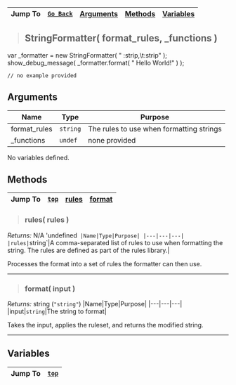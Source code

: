 |Jump To|[`Go Back`](Core-Index)|[Arguments](#arguments)|[Methods](#methods)|[Variables](#variables)|
|---|---|---|---|---|
>## StringFormatter( format_rules, _functions )
 var _formatter = new StringFormatter( " :strip,\t:strip" );  show_debug_message( _formatter.format( "  Hello	World!" ) );
```GML
// no example provided
```
## Arguments
|Name|Type|Purpose|
|---|---|---|
|format_rules|`string`|The rules to use when formatting strings|
|_functions|`undef`|none provided|
No variables defined.
## Methods
|Jump To|[`top`](#)|[**rules**](#rules-rules-)|[**format**](#format-input-)|
|---|---|---|---|
> ### rules( rules )
*Returns:* N/A 'undefined`
|Name|Type|Purpose|
|---|---|---|
|rules|`string`|A comma-separated list of rules to use when formatting the string. The rules are defined as part of the rules library.|

Processes the format into a set of rules the formatter can then use.
***
> ### format( input )
*Returns:* string (`"string"`)
|Name|Type|Purpose|
|---|---|---|
|input|`string`|The string to format|

Takes the input, applies the ruleset, and returns the modified string.
***

## Variables
|Jump To|[`top`](#)|
|---|---|
